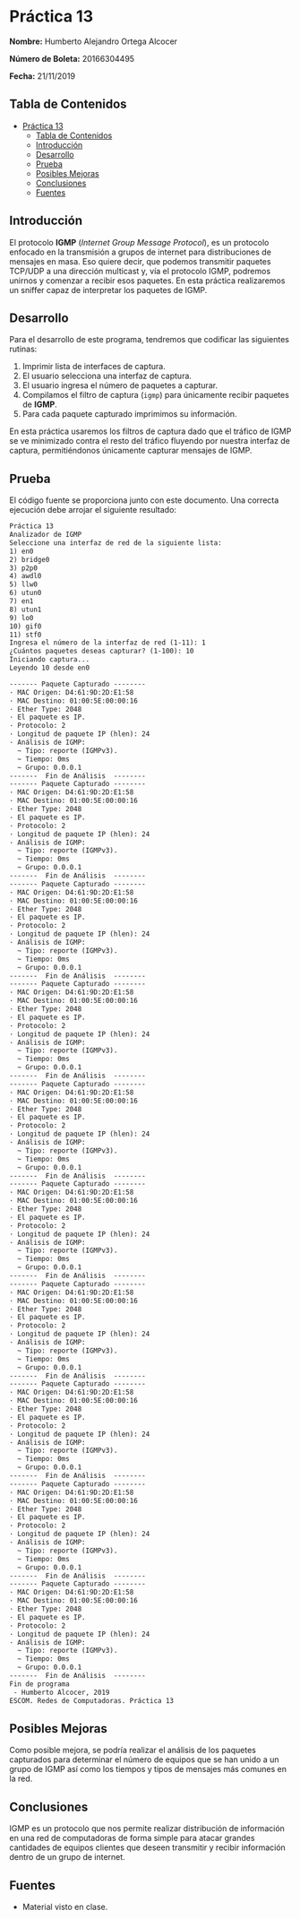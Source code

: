 # Práctica 13

**Nombre:** Humberto Alejandro Ortega Alcocer

**Número de Boleta:** 20166304495

**Fecha:** 21/11/2019

## Tabla de Contenidos

- [Práctica 13](#pr%c3%a1ctica-13)
  - [Tabla de Contenidos](#tabla-de-contenidos)
  - [Introducción](#introducci%c3%b3n)
  - [Desarrollo](#desarrollo)
  - [Prueba](#prueba)
  - [Posibles Mejoras](#posibles-mejoras)
  - [Conclusiones](#conclusiones)
  - [Fuentes](#fuentes)

## Introducción

El protocolo **IGMP** (*Internet Group Message Protocol*), es un protocolo enfocado en la transmisión a grupos de internet para distribuciones de mensajes en masa. Eso quiere decir, que podemos transmitir paquetes TCP/UDP a una dirección multicast y, vía el protocolo IGMP, podremos unirnos y comenzar a recibir esos paquetes. En esta práctica realizaremos un sniffer capaz de interpretar los paquetes de IGMP.

## Desarrollo

Para el desarrollo de este programa, tendremos que codificar las siguientes rutinas:

1. Imprimir lista de interfaces de captura.
2. El usuario selecciona una interfaz de captura.
3. El usuario ingresa el número de paquetes a capturar.
4. Compilamos el filtro de captura (`igmp`) para únicamente recibir paquetes de **IGMP**.
5. Para cada paquete capturado imprimimos su información.

En esta práctica usaremos los filtros de captura dado que el tráfico de IGMP se ve minimizado contra el resto del tráfico fluyendo por nuestra interfaz de captura, permitiéndonos únicamente capturar mensajes de IGMP.

## Prueba

El código fuente se proporciona junto con este documento. Una correcta ejecución debe arrojar el siguiente resultado:

```txt
Práctica 13
Analizador de IGMP
Seleccione una interfaz de red de la siguiente lista:
1) en0
2) bridge0
3) p2p0
4) awdl0
5) llw0
6) utun0
7) en1
8) utun1
9) lo0
10) gif0
11) stf0
Ingresa el número de la interfaz de red (1-11): 1
¿Cuántos paquetes deseas capturar? (1-100): 10
Iniciando captura...
Leyendo 10 desde en0

------- Paquete Capturado --------
· MAC Origen: D4:61:9D:2D:E1:58
· MAC Destino: 01:00:5E:00:00:16
· Ether Type: 2048
· El paquete es IP.
· Protocolo: 2
· Longitud de paquete IP (hlen): 24
· Análisis de IGMP:
  ~ Tipo: reporte (IGMPv3).
  ~ Tiempo: 0ms
  ~ Grupo: 0.0.0.1
-------  Fin de Análisis  --------
------- Paquete Capturado --------
· MAC Origen: D4:61:9D:2D:E1:58
· MAC Destino: 01:00:5E:00:00:16
· Ether Type: 2048
· El paquete es IP.
· Protocolo: 2
· Longitud de paquete IP (hlen): 24
· Análisis de IGMP:
  ~ Tipo: reporte (IGMPv3).
  ~ Tiempo: 0ms
  ~ Grupo: 0.0.0.1
-------  Fin de Análisis  --------
------- Paquete Capturado --------
· MAC Origen: D4:61:9D:2D:E1:58
· MAC Destino: 01:00:5E:00:00:16
· Ether Type: 2048
· El paquete es IP.
· Protocolo: 2
· Longitud de paquete IP (hlen): 24
· Análisis de IGMP:
  ~ Tipo: reporte (IGMPv3).
  ~ Tiempo: 0ms
  ~ Grupo: 0.0.0.1
-------  Fin de Análisis  --------
------- Paquete Capturado --------
· MAC Origen: D4:61:9D:2D:E1:58
· MAC Destino: 01:00:5E:00:00:16
· Ether Type: 2048
· El paquete es IP.
· Protocolo: 2
· Longitud de paquete IP (hlen): 24
· Análisis de IGMP:
  ~ Tipo: reporte (IGMPv3).
  ~ Tiempo: 0ms
  ~ Grupo: 0.0.0.1
-------  Fin de Análisis  --------
------- Paquete Capturado --------
· MAC Origen: D4:61:9D:2D:E1:58
· MAC Destino: 01:00:5E:00:00:16
· Ether Type: 2048
· El paquete es IP.
· Protocolo: 2
· Longitud de paquete IP (hlen): 24
· Análisis de IGMP:
  ~ Tipo: reporte (IGMPv3).
  ~ Tiempo: 0ms
  ~ Grupo: 0.0.0.1
-------  Fin de Análisis  --------
------- Paquete Capturado --------
· MAC Origen: D4:61:9D:2D:E1:58
· MAC Destino: 01:00:5E:00:00:16
· Ether Type: 2048
· El paquete es IP.
· Protocolo: 2
· Longitud de paquete IP (hlen): 24
· Análisis de IGMP:
  ~ Tipo: reporte (IGMPv3).
  ~ Tiempo: 0ms
  ~ Grupo: 0.0.0.1
-------  Fin de Análisis  --------
------- Paquete Capturado --------
· MAC Origen: D4:61:9D:2D:E1:58
· MAC Destino: 01:00:5E:00:00:16
· Ether Type: 2048
· El paquete es IP.
· Protocolo: 2
· Longitud de paquete IP (hlen): 24
· Análisis de IGMP:
  ~ Tipo: reporte (IGMPv3).
  ~ Tiempo: 0ms
  ~ Grupo: 0.0.0.1
-------  Fin de Análisis  --------
------- Paquete Capturado --------
· MAC Origen: D4:61:9D:2D:E1:58
· MAC Destino: 01:00:5E:00:00:16
· Ether Type: 2048
· El paquete es IP.
· Protocolo: 2
· Longitud de paquete IP (hlen): 24
· Análisis de IGMP:
  ~ Tipo: reporte (IGMPv3).
  ~ Tiempo: 0ms
  ~ Grupo: 0.0.0.1
-------  Fin de Análisis  --------
------- Paquete Capturado --------
· MAC Origen: D4:61:9D:2D:E1:58
· MAC Destino: 01:00:5E:00:00:16
· Ether Type: 2048
· El paquete es IP.
· Protocolo: 2
· Longitud de paquete IP (hlen): 24
· Análisis de IGMP:
  ~ Tipo: reporte (IGMPv3).
  ~ Tiempo: 0ms
  ~ Grupo: 0.0.0.1
-------  Fin de Análisis  --------
------- Paquete Capturado --------
· MAC Origen: D4:61:9D:2D:E1:58
· MAC Destino: 01:00:5E:00:00:16
· Ether Type: 2048
· El paquete es IP.
· Protocolo: 2
· Longitud de paquete IP (hlen): 24
· Análisis de IGMP:
  ~ Tipo: reporte (IGMPv3).
  ~ Tiempo: 0ms
  ~ Grupo: 0.0.0.1
-------  Fin de Análisis  --------
Fin de programa
 - Humberto Alcocer, 2019
ESCOM. Redes de Computadoras. Práctica 13
```

## Posibles Mejoras

Como posible mejora, se podría realizar el análisis de los paquetes capturados para determinar el número de equipos que se han unido a un grupo de IGMP así como los tiempos y tipos de mensajes más comunes en la red.

## Conclusiones

IGMP es un protocolo que nos permite realizar distribución de información en una red de computadoras de forma simple para atacar grandes cantidades de equipos clientes que deseen transmitir y recibir información dentro de un grupo de internet.

## Fuentes

- Material visto en clase.
